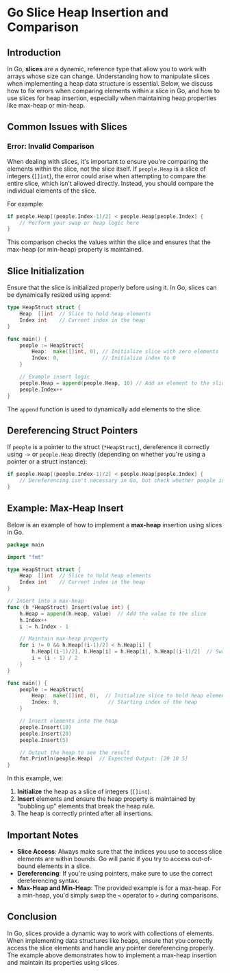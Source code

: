 
# Go Slice Heap Insertion and Comparison

## Introduction

In Go, **slices** are a dynamic, reference type that allow you to work with arrays whose size can change. Understanding how to manipulate slices when implementing a heap data structure is essential. Below, we discuss how to fix errors when comparing elements within a slice in Go, and how to use slices for heap insertion, especially when maintaining heap properties like max-heap or min-heap.

## Common Issues with Slices

### Error: Invalid Comparison

When dealing with slices, it's important to ensure you're comparing the elements within the slice, not the slice itself. If `people.Heap` is a slice of integers (`[]int`), the error could arise when attempting to compare the entire slice, which isn't allowed directly. Instead, you should compare the individual elements of the slice.

For example:

```go
if people.Heap[(people.Index-1)/2] < people.Heap[people.Index] {
    // Perform your swap or heap logic here
}
```

This comparison checks the values within the slice and ensures that the max-heap (or min-heap) property is maintained.

## Slice Initialization

Ensure that the slice is initialized properly before using it. In Go, slices can be dynamically resized using `append`:

```go
type HeapStruct struct {
    Heap  []int  // Slice to hold heap elements
    Index int    // Current index in the heap
}

func main() {
    people := HeapStruct{
        Heap:  make([]int, 0), // Initialize slice with zero elements
        Index: 0,              // Initialize index to 0
    }

    // Example insert logic
    people.Heap = append(people.Heap, 10) // Add an element to the slice
    people.Index++
}
```

The `append` function is used to dynamically add elements to the slice.

## Dereferencing Struct Pointers

If `people` is a pointer to the struct (`*HeapStruct`), dereference it correctly using `->` or `people.Heap` directly (depending on whether you're using a pointer or a struct instance):

```go
if people.Heap[(people.Index-1)/2] < people.Heap[people.Index] {
    // Dereferencing isn't necessary in Go, but check whether people is a pointer
}
```

## Example: Max-Heap Insert

Below is an example of how to implement a **max-heap** insertion using slices in Go.

```go
package main

import "fmt"

type HeapStruct struct {
    Heap  []int  // Slice to hold heap elements
    Index int    // Current index in the heap
}

// Insert into a max-heap
func (h *HeapStruct) Insert(value int) {
    h.Heap = append(h.Heap, value)  // Add the value to the slice
    h.Index++
    i := h.Index - 1

    // Maintain max-heap property
    for i != 0 && h.Heap[(i-1)/2] < h.Heap[i] {
        h.Heap[(i-1)/2], h.Heap[i] = h.Heap[i], h.Heap[(i-1)/2]  // Swap the elements
        i = (i - 1) / 2
    }
}

func main() {
    people := HeapStruct{
        Heap:  make([]int, 0),  // Initialize slice to hold heap elements
        Index: 0,                // Starting index of the heap
    }

    // Insert elements into the heap
    people.Insert(10)
    people.Insert(20)
    people.Insert(5)

    // Output the heap to see the result
    fmt.Println(people.Heap)  // Expected Output: [20 10 5]
}
```

In this example, we:
1. **Initialize** the heap as a slice of integers (`[]int`).
2. **Insert** elements and ensure the heap property is maintained by "bubbling up" elements that break the heap rule.
3. The heap is correctly printed after all insertions.

## Important Notes

- **Slice Access**: Always make sure that the indices you use to access slice elements are within bounds. Go will panic if you try to access out-of-bound elements in a slice.
- **Dereferencing**: If you're using pointers, make sure to use the correct dereferencing syntax.
- **Max-Heap and Min-Heap**: The provided example is for a max-heap. For a min-heap, you'd simply swap the `<` operator to `>` during comparisons.

## Conclusion

In Go, slices provide a dynamic way to work with collections of elements. When implementing data structures like heaps, ensure that you correctly access the slice elements and handle any pointer dereferencing properly. The example above demonstrates how to implement a max-heap insertion and maintain its properties using slices.

